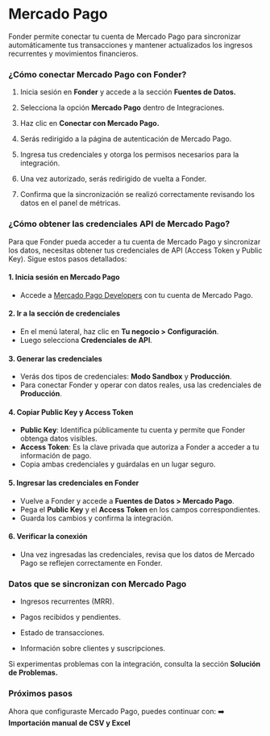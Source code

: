 # Mercado Pago

Fonder permite conectar tu cuenta de Mercado Pago para sincronizar automáticamente tus transacciones y mantener actualizados los ingresos recurrentes y movimientos financieros.

### ¿Cómo conectar Mercado Pago con Fonder?

1. Inicia sesión en **Fonder** y accede a la sección **Fuentes de Datos.**

2. Selecciona la opción **Mercado Pago** dentro de Integraciones.

3. Haz clic en **Conectar con Mercado Pago.**

4. Serás redirigido a la página de autenticación de Mercado Pago.

5. Ingresa tus credenciales y otorga los permisos necesarios para la integración.

6. Una vez autorizado, serás redirigido de vuelta a Fonder.

7. Confirma que la sincronización se realizó correctamente revisando los datos en el panel de métricas.

### ¿Cómo obtener las credenciales API de Mercado Pago?

Para que Fonder pueda acceder a tu cuenta de Mercado Pago y sincronizar los datos, necesitas obtener tus credenciales de API (Access Token y Public Key). Sigue estos pasos detallados:

#### 1. Inicia sesión en Mercado Pago

- Accede a [Mercado Pago Developers](https://www.mercadopago.com.ar/developers/es) con tu cuenta de Mercado Pago.

#### 2. Ir a la sección de credenciales

- En el menú lateral, haz clic en **Tu negocio > Configuración**.
- Luego selecciona **Credenciales de API**.

#### 3. Generar las credenciales

- Verás dos tipos de credenciales: **Modo Sandbox** y **Producción**.
- Para conectar Fonder y operar con datos reales, usa las credenciales de **Producción**.

#### 4. Copiar Public Key y Access Token

- **Public Key**: Identifica públicamente tu cuenta y permite que Fonder obtenga datos visibles.
- **Access Token**: Es la clave privada que autoriza a Fonder a acceder a tu información de pago.
- Copia ambas credenciales y guárdalas en un lugar seguro.

#### 5. Ingresar las credenciales en Fonder

- Vuelve a Fonder y accede a **Fuentes de Datos > Mercado Pago**.
- Pega el **Public Key** y el **Access Token** en los campos correspondientes.
- Guarda los cambios y confirma la integración.

#### 6. Verificar la conexión

- Una vez ingresadas las credenciales, revisa que los datos de Mercado Pago se reflejen correctamente en Fonder.

### Datos que se sincronizan con Mercado Pago

- Ingresos recurrentes (MRR).

- Pagos recibidos y pendientes.

- Estado de transacciones.

- Información sobre clientes y suscripciones.

Si experimentas problemas con la integración, consulta la sección **Solución de Problemas.**

### Próximos pasos

Ahora que configuraste Mercado Pago, puedes continuar con: ➡️ **Importación manual de CSV y Excel**
